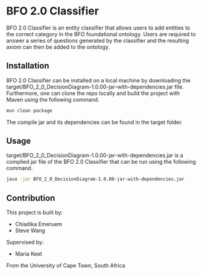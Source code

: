 # BFO 2.0 Classifier

BFO 2.0 Classifier is an entity classifier that allows users to add entities to the correct category in the BFO foundational ontology. Users are required to answer a series of questions generated by the classifier and the resulting axiom can then be added to the ontology.

## Installation 

BFO 2.0 Classifier can be installed on a local machine by downloading the target/BFO_2_0_DecisionDiagram-1.0.00-jar-with-dependencies.jar file. Furthermore, one can clone the repo locally and build the project with Maven using the following command.

```Bash
mvn clean package
```

The compile jar and its dependencies can be found in the target folder.

## Usage 

target/BFO_2_0_DecisionDiagram-1.0.00-jar-with-dependencies.jar is a complied jar file of the BFO 2.0 Classifier that can be run using the following command.

```Bash
java -jar BFO_2_0_DecisionDiagram-1.0.00-jar-with-dependencies.jar
```

## Contribution

This project is built by: 
*	Chiadika Emeruem
*	Steve Wang 

Supervised by: 
*	Maria Keet 

From the University of Cape Town, South Africa
